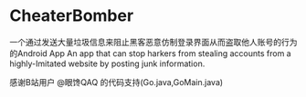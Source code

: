 # CheaterBomber
一个通过发送大量垃圾信息来阻止黑客恶意仿制登录界面从而盗取他人账号的行为的Android App
An app that can stop harkers from stealing accounts from a highly-Imitated website by posting junk information.

感谢B站用户 @眼馋QAQ 的代码支持(Go.java,GoMain.java)
